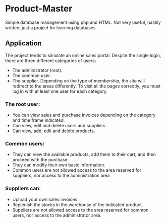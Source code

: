 # Product-Master
Simple database management using php and HTML.
Not very useful, hastily written, just a project for learning databases.

## Application
The project tends to simulate an online sales portal.
Despite the single login, there are three different categories of users:
- The administrator (root).
- The common user.
- The supplier.
Depending on the type of membership, the site will redirect to the areas differently.
To visit all the pages correctly, you must log in with at least one user for each category.

### The root user:
- You can view sales and purchase invoices depending on the category and time frame indicated.
- Can view, edit and delete users and suppliers.
- Can view, add, edit and delete products.

### Common users:
- They can view the available products, add them to their cart, and then proceed with the purchase.
- They can modify their own basic information.
- Common users are not allowed access to the area reserved for suppliers, nor access to the administration area

### Suppliers can:
- Upload your own sales invoices.
- Replenish the stocks in the warehouse of the indicated product.
- Suppliers are not allowed access to the area reserved for common users, nor access to the administrator area.
